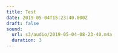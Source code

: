 ```yaml
---
title: Test
date: 2019-05-04T15:23:40.000Z
draft: false
sound:
  url: s3/audio/2019-05-04-08-23-40.m4a
  duration: 3
---
```


